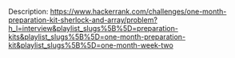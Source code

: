 Description:
https://www.hackerrank.com/challenges/one-month-preparation-kit-sherlock-and-array/problem?h_l=interview&playlist_slugs%5B%5D=preparation-kits&playlist_slugs%5B%5D=one-month-preparation-kit&playlist_slugs%5B%5D=one-month-week-two